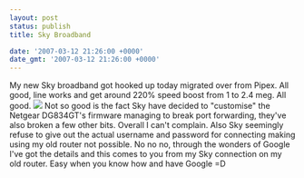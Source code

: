 ```yaml
---
layout: post
status: publish
title: Sky Broadband

date: '2007-03-12 21:26:00 +0000'
date_gmt: '2007-03-12 21:26:00 +0000'
---
```

My new Sky broadband got hooked up today migrated over from Pipex. All good, line works and get around 220% speed boost from 1 to 2.4 meg. All good.
<img src="http://www.speedtest.net/result/98239140.png">
Not so good is the fact Sky have decided to "customise" the Netgear DG834GT's firmware managing to break port forwarding, they've also broken a few other bits. Overall I can't complain. Also Sky seemingly refuse to give out the actual username and password for connecting making using my old router not possible. No no no, through the wonders of Google I've got the details and this comes to you from my Sky connection on my old router. Easy when you know how and have Google =D
